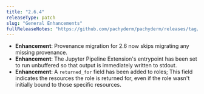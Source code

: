 ```yaml
---
title: "2.6.4"
releaseType: patch 
slug: "General Enhancements"
fullReleaseNotes: "https://github.com/pachyderm/pachyderm/releases/tag/v2.6.4"
---
```


- **Enhancement**: Provenance migration for 2.6 now skips migrating any missing provenance. 
- **Enhancement**: The Jupyter Pipeline Extension's entrypoint has been set to run unbuffered so that output is immediately written to stdout. 
- **Enhancement**: A `returned_for` field has been added to roles; This field indicates the resources the role is returned for, even if the role wasn't initially bound to those specific resources.

